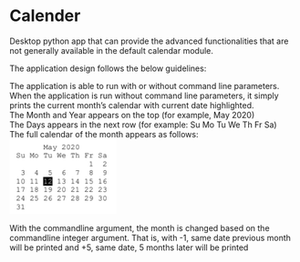 # Calender

Desktop python app that can provide the advanced functionalities that are not generally available in the default calendar module.

The application design follows the below guidelines: <br />

  The application is able to run with or without command line parameters. <br />
  When the application is run without command line parameters, it simply prints the current month’s calendar with current date highlighted. <br />
  The Month and Year appears on the top (for example, May 2020) <br />
  The Days appears in the next row (for example: Su Mo Tu We Th Fr Sa) <br />
  The full calendar of the month appears as follows: <br />
  ![Normal Calender](1stCal.png)
  
  With the commandline argument, the month is changed based on the commandline integer argument. That is, with -1, same date previous month will be printed and +5, same date, 5 months later will be printed
  
